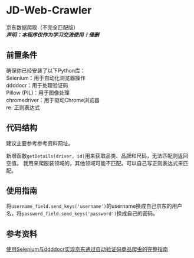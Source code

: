 
# JD-Web-Crawler
 京东数据爬取（不完全匹配版）     
***声明：本程序仅作为学习交流使用！侵删***

## 前置条件   
确保你已经安装了以下Python库：   
Selenium：用于自动化浏览器操作    
ddddocr：用于处理验证码   
Pillow (PIL)：用于图像处理   
chromedriver：用于驱动Chrome浏览器   
re: 正则表达式   


## 代码结构   
建议主要参考参考资料网址。   

新增函数`getDetails(driver, id)`用来获取品类、品牌和尺码，无法匹配则返回空值。
我用来爬服装领域的，其他领域可能不匹配。可以自己写正则表达式来匹配。


## 使用指南

将`username_field.send_keys('username')`的username换成自己京东的用户名，将`password_field.send_keys('password')`换成自己的密码。



## 参考资料
[使用Selenium与ddddocr实现京东通过自动验证码商品爬虫的完整指南](https://blog.csdn.net/AKALuo10/article/details/141420887)
